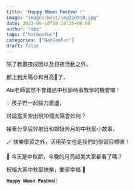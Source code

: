 ```yaml
---
title: "𝐇𝐚𝐩𝐩𝐲 𝐌𝐨𝐨𝐧 𝐅𝐞𝐬𝐭𝐢𝐯𝐚𝐥 !"
image: "images/post/img220910.jpg"
date: 2022-09-10T18:19:25+06:00
author: "abi"
tags: ["NatGeoFun"]
categories: ["NatGeoFun"]
draft: false
---
```


除了教晝夜成因以及日夜活動之外，

都上到太陽🌞和月亮🌝了，

Abi老師當然不會錯過中秋節時事教學的機會囉！

💡 孩子們一起腦力激盪，

討論當天空出現10個太陽會如何？

接著分享后羿射日和嫦娥奔月的中秋節小故事，

🪄 快樂學習之外，活用英文也是我們的學習目標唷！

💛 今天是中秋節，今晚的月亮超美大家都看了嗎？

祝福大家中秋節快樂，闔家幸福 🥰

`𝐇𝐚𝐩𝐩𝐲 𝐌𝐨𝐨𝐧 𝐅𝐞𝐬𝐭𝐢𝐯𝐚𝐥!`